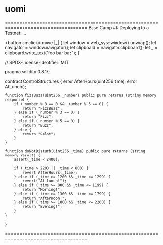 # uomi
===================================================================================
Base Camp #1: Deploying to a Testnet:
...

<button
    on:click= move |_| {
        let window = web_sys::window().unwrap();
        let navigator = window.navigator();
        let clipboard = navigator.clipboard();
        let _ = clipboard.write_text("foo bar baz");
    }
>
// SPDX-License-Identifier: MIT

pragma solidity 0.8.17;

contract ControlStructures {
    error AfterHours(uint256 time);
    error AtLunch();

    function fizzBuzz(uint256 _number) public pure returns (string memory response) {
        if (_number % 3 == 0 && _number % 5 == 0) {
            return "FizzBuzz";
        } else if (_number % 3 == 0) {
            return "Fizz";
        } else if (_number % 5 == 0) {
            return "Buzz";
        } else {
            return "Splat";
        }
    }

    function doNotDisturb(uint256 _time) public pure returns (string memory result) {
        assert(_time < 2400);

        if (_time > 2200 || _time < 800) {
            revert AfterHours(_time);
        } else if (_time >= 1200 && _time <= 1299) {
            revert("At lunch!");
        } else if (_time >= 800 && _time <= 1199) {
            return "Morning!";
        } else if (_time >= 1300 && _time <= 1799) {
            return "Afternoon!";
        } else if (_time >= 1800 && _time <= 2200) {
            return "Evening!";
        }
    }
}


===================================================================================
